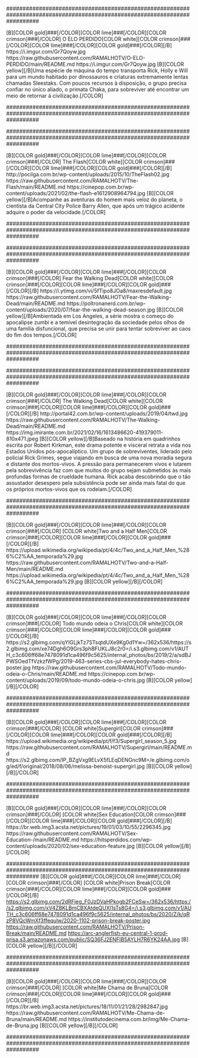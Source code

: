 
##########################################################################################################################

<channels>
<channel>
<name>[B][COLOR gold]###[/COLOR][COLOR lime]###[/COLOR][COLOR crimson]###[/COLOR] O ELO PERDIDO[COLOR white][COLOR crimson]###[/COLOR][COLOR lime]###[/COLOR][COLOR gold]###[/COLOR][/B]</name>
<thumbnail>https://i.imgur.com/Gr7Qoyw.jpg</thumbnail>
<externallink>https://raw.githubusercontent.com/RAMALHOTV/O-ELO-PERDIDO/main/README.md</externallink>
<fanart>https://i.imgur.com/Gr7Qoyw.jpg</fanart>
<info>[B][COLOR yellow][/B]Uma espécie de máquina do tempo transporta Rick, Holly e Will para um mundo habitado por dinossauros e criaturas extremamente lentas chamadas Sleestaks. Com poucos recursos à disposição, o grupo precisa confiar no único aliado, o primata Chaka, para sobreviver até encontrar um meio de retornar à civilização.[/COLOR]</info>
 
##########################################################################################################################

##########################################################################################################################

<channels>
<channel>
<name>[B][COLOR gold]###[/COLOR][COLOR lime]###[/COLOR][COLOR crimson]###[/COLOR] The Flash[COLOR white][COLOR crimson]###[/COLOR][COLOR lime]###[/COLOR][COLOR gold]###[/COLOR][/B]</name>
<thumbnail>http://pocilga.com.br/wp-content/uploads/2015/10/TheFlash02.jpg</thumbnail>
<externallink>https://raw.githubusercontent.com/RAMALHOTV/The-Flash/main/README.md</externallink>
<fanart>https://cinepop.com.br/wp-content/uploads/2021/02/the-flash-e1612908964794.jpg</fanart>
<info>[B][COLOR yellow][/B]Acompanhe as aventuras do homem mais veloz do planeta, o cientista da Central City Police Barry Allen, que após um trágico acidente adquire o poder da velocidade.[/COLOR]</info>
 
##########################################################################################################################

##########################################################################################################################

<channels>
<channel>
<name>[B][COLOR gold]###[/COLOR][COLOR lime]###[/COLOR][COLOR crimson]###[/COLOR] Fear the Walking Dead[COLOR white][COLOR crimson]###[/COLOR][COLOR lime]###[/COLOR][COLOR gold]###[/COLOR][/B]</name>
<thumbnail>https://i.ytimg.com/vi/5fTipo8JOa8/maxresdefault.jpg</thumbnail>
<externallink>https://raw.githubusercontent.com/RAMALHOTV/Fear-the-Walking-Dead/main/README.md</externallink>
<fanart>https://poltronanerd.com.br/wp-content/uploads/2020/07/fear-the-walking-dead-season.jpg</fanart>
<info>[B][COLOR yellow][/B]Ambientada em Los Angeles, a série mostra o começo do apocalipse zumbi e a temível desintegração da sociedade pelos olhos de uma família disfuncional, que precisa se unir para tentar sobreviver ao caos do fim dos tempos.[/COLOR]</info>
 
##########################################################################################################################

##########################################################################################################################

<channels>
<channel>
<name>[B][COLOR gold]###[/COLOR][COLOR lime]###[/COLOR][COLOR crimson]###[/COLOR] The Walking Dead[COLOR white][COLOR crimson]###[/COLOR][COLOR lime]###[/COLOR][COLOR gold]###[/COLOR][/B]</name>
<thumbnail>http://portal42.com.br/wp-content/uploads/2019/04/twd.jpg</thumbnail>
<externallink>https://raw.githubusercontent.com/RAMALHOTV/The-Walking-Dead/main/README.md</externallink>
<fanart>https://img.imirante.com.br/2021/02/16/1613486620-419379011-810x471.jpeg</fanart>
<info>[B][COLOR yellow][/B]Baseado na história em quadrinhos escrita por Robert Kirkman, este drama potente e visceral retrata a vida nos Estados Unidos pós-apocalíptico. Um grupo de sobreviventes, liderado pelo policial Rick Grimes, segue viajando em busca de uma nova moradia segura e distante dos mortos-vivos. A pressão para permanecerem vivos e lutarem pela sobrevivência faz com que muitos do grupo sejam submetidos às mais profundas formas de crueldade humana. Rick acaba descobrindo que o tão assustador desespero pela subsistência pode ser ainda mais fatal do que os próprios mortos-vivos que os rodeiam.[/COLOR]</info>
 
##########################################################################################################################

<channels>
<channel>
<name>[B][COLOR gold]###[/COLOR][COLOR lime]###[/COLOR][COLOR crimson]###[/COLOR] [COLOR white]Two and a Half Men[COLOR crimson]###[/COLOR][COLOR lime]###[/COLOR][COLOR gold]###[/COLOR][/B]</name>
<thumbnail>https://upload.wikimedia.org/wikipedia/pt/4/4c/Two_and_a_Half_Men_%286%C2%AA_temporada%29.jpg</thumbnail>
<externallink>https://raw.githubusercontent.com/RAMALHOTV/Two-and-a-Half-Men/main/README.md</externallink>
<fanart>https://upload.wikimedia.org/wikipedia/pt/4/4c/Two_and_a_Half_Men_%286%C2%AA_temporada%29.jpg</fanart>
<info>[B][COLOR yellow][/B][/COLOR]</info>
 
##########################################################################################################################

<channels>
<channel>
<name>[B][COLOR gold]###[/COLOR][COLOR lime]###[/COLOR][COLOR crimson]###[/COLOR] Todo mundo odeia o Chris[COLOR white][COLOR crimson]###[/COLOR][COLOR lime]###[/COLOR][COLOR gold]###[/COLOR][/B]</name>
<thumbnail>https://s2.glbimg.com/qYlGLjkTz7STsqtdUXe9Kg0d1Yw=/362x536/https://s2.glbimg.com/xe74Dgh6O9Grs3phBFUKLJ8c2r0=/i.s3.glbimg.com/v1/AUTH_c3c606ff68e7478091d1ca496f9c5625/internal_photos/bs/2019/2/a/sdBJPWSOedTfVzkzfWPg/2019-463-series-cbs-jul-everybody-hates-chris-poster.jpg</thumbnail>
<externallink>https://raw.githubusercontent.com/RAMALHOTV/Todo-mundo-odeia-o-Chris/main/README.md</externallink>
<fanart>https://cinepop.com.br/wp-content/uploads/2019/09/todo-mundo-odeia-o-chris.jpg</fanart>
<info>[B][COLOR yellow][/B][/COLOR]</info>
 
##########################################################################################################################


<channels>
<channel>
<name>[B][COLOR gold]###[/COLOR][COLOR lime]###[/COLOR][COLOR crimson]###[/COLOR] [COLOR white]Supergirl[COLOR crimson]###[/COLOR][COLOR lime]###[/COLOR][COLOR gold]###[/COLOR][/B]</name>
<thumbnail>https://upload.wikimedia.org/wikipedia/pt/f/f3/Supergirl_season_5.jpg</thumbnail>
<externallink>https://raw.githubusercontent.com/RAMALHOTV/Supergirl/main/README.md</externallink>
<fanart>https://s2.glbimg.com/IP_BZgVxg9ELvX5fLEqDENGnc9M=/e.glbimg.com/og/ed/f/original/2018/08/06/melissa-benoist-supergirl.jpg</fanart>
<info>[B][COLOR yellow][/B][/COLOR]</info>
 
##########################################################################################################################

<channels>
<channel>
<name>[B][COLOR gold]###[/COLOR][COLOR lime]###[/COLOR][COLOR crimson]###[/COLOR] [COLOR white]Sex Education[COLOR crimson]###[/COLOR][COLOR lime]###[/COLOR][COLOR gold]###[/COLOR][/B]</name>
<thumbnail>https://br.web.img3.acsta.net/pictures/19/01/03/10/55/2296345.jpg</thumbnail>
<externallink>https://raw.githubusercontent.com/RAMALHOTV/Sex-Education-/main/README.md</externallink>
<fanart>https://hitsperdidos.com/wp-content/uploads/2020/02/sex-education-feature.jpg</fanart>
<info>[B][COLOR yellow][/B][/COLOR]</info>
 
##########################################################################################################################
<channels>
<channel>
<name>[B][COLOR gold]###[/COLOR][COLOR lime]###[/COLOR][COLOR crimson]###[/COLOR] [COLOR white]Prison Break[COLOR crimson]###[/COLOR][COLOR lime]###[/COLOR][COLOR gold]###[/COLOR][/B]</name>
<thumbnail>https://s2.glbimg.com/2dRFjeg_F0JzDVaHPkogb2FCeSw=/362x536/https://s2.glbimg.com/xV4ZBKLBmCBXAtdeQUXl1sTs8G4=/i.s3.glbimg.com/v1/AUTH_c3c606ff68e7478091d1ca496f9c5625/internal_photos/bs/2020/Z/k/qRzP8VQcWmXf3ffequlw/2020-1102-prison-break-poster.jpg</thumbnail>
<externallink>https://raw.githubusercontent.com/RAMALHOTV/Prison-Break/main/README.md</externallink>
<fanart>https://arc-anglerfish-eu-central-1-prod-prisa.s3.amazonaws.com/public/SQ36FJ2ENFIB5AYLH7R6YK24AA.jpg</fanart>
<info>[B][COLOR yellow][/B][/COLOR]</info>
 
##########################################################################################################################

<channels>
<channel>
<name>[B][COLOR gold]###[/COLOR][COLOR lime]###[/COLOR][COLOR crimson]###[/COLOR] [COLOR white]Me Chama de Bruna[COLOR crimson]###[/COLOR][COLOR lime]###[/COLOR][COLOR gold]###[/COLOR][/B]</name>
<thumbnail>https://br.web.img3.acsta.net/pictures/18/11/01/21/28/2982847.jpg</thumbnail>
<externallink>https://raw.githubusercontent.com/RAMALHOTV/Me-Chama-de-Bruna/main/README.md</externallink>
<fanart>https://institutodecinema.com.br/img/Me-Chama-de-Bruna.jpg</fanart>
<info>[B][COLOR yellow][/B][/COLOR]</info>
 
##########################################################################################################################






